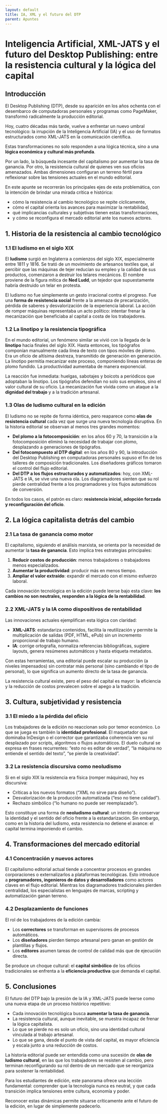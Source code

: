 ```yaml
---
layout: default
title: IA, XML y el futuro del DTP
parent: Apuntes
---
```


# Inteligencia Artificial, XML-JATS y el futuro del Desktop Publishing: entre la resistencia cultural y la lógica del capital

## Introducción
El Desktop Publishing (DTP), desde su aparición en los años ochenta con el desembarco de computadoras personales y programas como PageMaker, transformó radicalmente la producción editorial.

Hoy, cuatro décadas más tarde, vuelve a enfrentar un nuevo umbral tecnológico: la irrupción de la Inteligencia Artificial (IA) y el uso de formatos estructurados como XML-JATS en la comunicación científica.

Estas transformaciones no solo responden a una lógica técnica, sino a una **lógica económica y cultural más profunda**.

Por un lado, la búsqueda incesante del capitalismo por aumentar la tasa de ganancia. Por otro, la resistencia cultural de quienes ven sus oficios amenazados. Ambas dimensiones configuran un terreno fértil para reflexionar sobre las tensiones actuales en el mundo editorial.

En este apunte se recorrerán los principales ejes de esta problemática, con la intención de brindar una mirada crítica e histórica:
- cómo la resistencia al cambio tecnológico se repite cíclicamente,
- cómo el capital orienta los avances para maximizar la rentabilidad,
- qué implicancias culturales y subjetivas tienen estas transformaciones,
- y cómo se reconfigura el mercado editorial ante los nuevos actores.


## 1. Historia de la resistencia al cambio tecnológico

### 1.1 El ludismo en el siglo XIX
El **ludismo** surgió en Inglaterra a comienzos del siglo XIX, especialmente entre 1811 y 1816.
Se trató de un movimiento de artesanos textiles que, al percibir que las máquinas de tejer reducían su empleo y la calidad de sus productos, comenzaron a destruir los telares mecánicos.
El nombre proviene de la figura mítica de **Ned Ludd**, un tejedor que supuestamente habría destruido un telar en protesta.

El ludismo no fue simplemente un gesto irracional contra el progreso. Fue una **forma de resistencia social** frente a la amenaza de precarización, pérdida de saberes y desvalorización de la experiencia laboral.
La acción de romper máquinas representaba un acto político: intentar frenar la mecanización que beneficiaba al capital a costa de los trabajadores.

### 1.2 La linotipo y la resistencia tipográfica
En el mundo editorial, un fenómeno similar se vivió con la llegada de la **linotipo** hacia finales del siglo XIX.
Hasta entonces, los tipógrafos componían manualmente cada línea de texto con tipos móviles de plomo. Era un oficio de altísima destreza, transmitido de generación en generación.
La linotipo permitía mecanizar este proceso, componiendo líneas enteras de plomo fundido. La productividad aumentaba de manera exponencial.

La reacción fue inmediata: huelgas, sabotajes y boicots a periódicos que adoptaban la linotipo. Los tipógrafos defendían no solo sus empleos, sino el valor cultural de su oficio.
La mecanización fue vivida como un ataque a la **dignidad del trabajo** y a la tradición artesanal.

### 1.3 Olas de ludismo cultural en la edición
El ludismo no se repite de forma idéntica, pero reaparece como **olas de resistencia cultural** cada vez que surge una nueva tecnología disruptiva.
En la historia editorial se observan al menos tres grandes momentos:
- **Del plomo a la fotocomposición**: en los años 60 y 70, la transición a la fotocomposición eliminó la necesidad de trabajar con plomo, desplazando a generaciones de tipógrafos.
- **Del fotocompuesto al DTP digital**: en los años 80 y 90, la introducción del Desktop Publishing en computadoras personales supuso el fin de los talleres de composición tradicionales. Los diseñadores gráficos tomaron el control del flujo editorial.
- **Del DTP a los flujos estructurados y automatizados**: hoy, con XML-JATS e IA, se vive una nueva ola. Los diagramadores sienten que su rol pierde centralidad frente a los programadores y los flujos automáticos de conversión.

En todos los casos, el patrón es claro: **resistencia inicial, adopción forzada y reconfiguración del oficio**.


## 2. La lógica capitalista detrás del cambio

### 2.1 La tasa de ganancia como motor
El capitalismo, siguiendo el análisis marxista, se orienta por la necesidad de aumentar la **tasa de ganancia**.
Esto implica tres estrategias principales:
1. **Reducir costos de producción**: menos trabajadores o trabajadores menos especializados.
2. **Aumentar la productividad**: producir más en menos tiempo.
3. **Ampliar el valor extraído**: expandir el mercado con el mismo esfuerzo laboral.

Cada innovación tecnológica en la edición puede leerse bajo esta clave: **los cambios no son neutrales, responden a la lógica de la rentabilidad**.

### 2.2 XML-JATS y la IA como dispositivos de rentabilidad
Las innovaciones actuales ejemplifican esta lógica con claridad:
- **XML-JATS**: estandariza contenidos, facilita la reutilización y permite la multiplicación de salidas (PDF, HTML, ePub) sin un incremento proporcional de trabajo humano.
- **IA**: corrige ortografía, normaliza referencias bibliográficas, sugiere layouts, genera resúmenes automáticos y hasta etiqueta metadatos.

Con estas herramientas, una editorial puede escalar su producción (a niveles impensados) sin contratar más personal (sino cambiando el tipo de personal), lo que significa un aumento directo de la tasa de ganancia.

La resistencia cultural existe, pero el peso del capital es mayor: la eficiencia y la reducción de costos prevalecen sobre el apego a la tradición.


## 3. Cultura, subjetividad y resistencia

### 3.1 El miedo a la pérdida del oficio
Los trabajadores de la edición no reaccionan solo por temor económico. Lo que se juega es también la **identidad profesional**.
El maquetador que dominaba InDesign o el corrector que garantizaba coherencia ven su rol desplazado por scripts, algoritmos o flujos automáticos.
El duelo cultural se expresa en frases recurrentes: “esto no es editar de verdad”, “la máquina no entiende el sentido del texto”, “se pierde la creatividad”.

### 3.2 La resistencia discursiva como neoludismo
Si en el siglo XIX la resistencia era física (romper máquinas), hoy es discursiva:
- Críticas a los nuevos formatos (“XML no sirve para diseño”).
- Desvalorización de la producción automatizada (“eso no tiene calidad”).
- Rechazo simbólico (“lo humano no puede ser reemplazado”).

Esto constituye una forma de **neoludismo cultural**: un intento de conservar la identidad y el sentido del oficio frente a la estandarización.
Sin embargo, como en la historia del ludismo, esta resistencia no detiene el avance: el capital termina imponiendo el cambio.


## 4. Transformaciones del mercado editorial

### 4.1 Concentración y nuevos actores
El capitalismo editorial actual tiende a concentrar procesos en grandes corporaciones o externalizarlos a plataformas tecnológicas.
Esto introduce a **programadores, ingenieros de datos y desarrolladores** como actores claves en el flujo editorial.
Mientras los diagramadores tradicionales pierden centralidad, los especialistas en lenguajes de marcas, scripting y automatización ganan terreno.

### 4.2 Desplazamiento de funciones
El rol de los trabajadores de la edición cambia:
- Los **correctores** se transforman en supervisores de procesos automáticos.
- Los **diseñadores** pierden tiempo artesanal pero ganan en gestión de plantillas y flujos.
- Los **editores** asumen tareas de control de calidad más que de ejecución directa.

Se produce un choque cultural: el **capital simbólico** de los oficios tradicionales se enfrenta a la **eficiencia productiva** que demanda el capital.


## 5. Conclusiones
El futuro del DTP bajo la presión de la IA y XML-JATS puede leerse como una nueva etapa de un proceso histórico repetitivo:
- Cada innovación tecnológica busca **aumentar la tasa de ganancia**.
- La resistencia cultural, aunque inevitable, se muestra incapaz de frenar la lógica capitalista.
- Lo que se pierde no es solo un oficio, sino una identidad cultural vinculada al trabajo artesanal.
- Lo que se gana, desde el punto de vista del capital, es mayor eficiencia y escala junto a una reducción de costos.

La historia editorial puede ser entendida como una sucesión de **olas de ludismo cultural**, en las que los trabajadores se resisten al cambio, pero terminan reconfigurando su rol dentro de un mercado que se reorganiza para sostener la rentabilidad.

Para los estudiantes de edición, este panorama ofrece una lección fundamental: comprender que la tecnología nunca es neutral, y que cada transición implica tensiones entre cultura, economía y poder.

Reconocer estas dinámicas permite situarse críticamente ante el futuro de la edición, en lugar de simplemente padecerlo.
